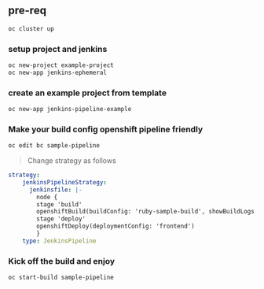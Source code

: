 
## pre-req
```sh
oc cluster up
```

### setup project and jenkins
```sh
oc new-project example-project
oc new-app jenkins-ephemeral
```
### create an example project from template
```sh
oc new-app jenkins-pipeline-example
```

### Make your build config openshift pipeline friendly
```sh
oc edit bc sample-pipeline
```
> Change strategy as follows   

```yml
strategy:
    jenkinsPipelineStrategy:
      jenkinsfile: |-
        node {
        stage 'build'
        openshiftBuild(buildConfig: 'ruby-sample-build', showBuildLogs: 'true')
        stage 'deploy'
        openshiftDeploy(deploymentConfig: 'frontend')
        }
    type: JenkinsPipeline
```

### Kick off the build and enjoy
```sh
oc start-build sample-pipeline
```
